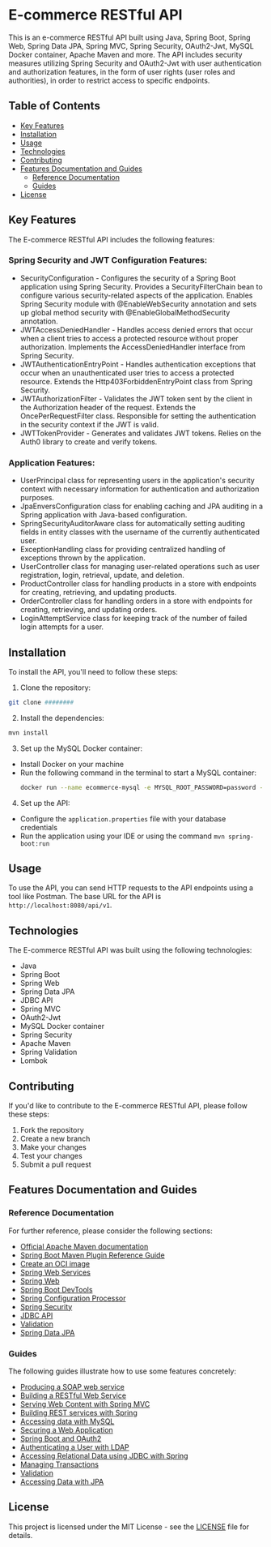 # E-commerce RESTful API

This is an e-commerce RESTful API built using Java, Spring Boot, Spring Web, Spring Data JPA, Spring MVC, Spring
Security, OAuth2-Jwt, MySQL Docker container, Apache Maven and more. The API includes security measures utilizing Spring
Security and OAuth2-Jwt with user authentication and authorization features, in the form of user rights (user roles and
authorities), in order to restrict access to specific endpoints.

## Table of Contents

- [Key Features](#key-features)
- [Installation](#installation)
- [Usage](#usage)
- [Technologies](#technologies)
- [Contributing](#contributing)
- [Features Documentation and Guides](#features-documentation-and-guides)
  - [Reference Documentation](#reference-documentation)
  - [Guides](#guides)
- [License](#license)

## Key Features

The E-commerce RESTful API includes the following features:

### Spring Security and JWT Configuration Features:

- SecurityConfiguration - Configures the security of a Spring Boot application using Spring Security. Provides a
  SecurityFilterChain bean to configure various security-related aspects of the application. Enables Spring Security
  module with @EnableWebSecurity annotation and sets up global method security with @EnableGlobalMethodSecurity
  annotation.
- JWTAccessDeniedHandler - Handles access denied errors that occur when a client tries to access a protected resource
  without proper authorization. Implements the AccessDeniedHandler interface from Spring Security.
- JWTAuthenticationEntryPoint - Handles authentication exceptions that occur when an unauthenticated user tries to
  access a protected resource. Extends the Http403ForbiddenEntryPoint class from Spring Security.
- JWTAuthorizationFilter - Validates the JWT token sent by the client in the Authorization header of the request.
  Extends the OncePerRequestFilter class. Responsible for setting the authentication in the security context if the JWT
  is valid.
- JWTTokenProvider - Generates and validates JWT tokens. Relies on the Auth0 library to create and verify tokens.

### Application Features:

- UserPrincipal class for representing users in the application's security context with necessary information for
  authentication and authorization purposes.
- JpaEnversConfiguration class for enabling caching and JPA auditing in a Spring application with Java-based
  configuration.
- SpringSecurityAuditorAware class for automatically setting auditing fields in entity classes with the username of the
  currently authenticated user.
- ExceptionHandling class for providing centralized handling of exceptions thrown by the application.
- UserController class for managing user-related operations such as user registration, login, retrieval, update, and
  deletion.
- ProductController class for handling products in a store with endpoints for creating, retrieving, and updating
  products.
- OrderController class for handling orders in a store with endpoints for creating, retrieving, and updating orders.
- LoginAttemptService class for keeping track of the number of failed login attempts for a user.

## Installation

To install the API, you'll need to follow these steps:

1. Clone the repository:

```bash
git clone ########
```

2. Install the dependencies:

```bash
mvn install
```

3. Set up the MySQL Docker container:

- Install Docker on your machine
- Run the following command in the terminal to start a MySQL container:
  ```bash
  docker run --name ecommerce-mysql -e MYSQL_ROOT_PASSWORD=password -e MYSQL_DATABASE=ecommerce -d mysql:latest
  ```

4. Set up the API:

- Configure the `application.properties` file with your database credentials
- Run the application using your IDE or using the command `mvn spring-boot:run`

## Usage

To use the API, you can send HTTP requests to the API endpoints using a tool like Postman. The base URL for the API is `http://localhost:8080/api/v1`.

## Technologies

The E-commerce RESTful API was built using the following technologies:

- Java
- Spring Boot
- Spring Web
- Spring Data JPA
- JDBC API
- Spring MVC
- OAuth2-Jwt
- MySQL Docker container
- Spring Security
- Apache Maven
- Spring Validation
- Lombok

## Contributing

If you'd like to contribute to the E-commerce RESTful API, please follow these steps:

1. Fork the repository
2. Create a new branch
3. Make your changes
4. Test your changes
5. Submit a pull request

## Features Documentation and Guides

### Reference Documentation

For further reference, please consider the following sections:

* [Official Apache Maven documentation](https://maven.apache.org/guides/index.html)
* [Spring Boot Maven Plugin Reference Guide](https://docs.spring.io/spring-boot/docs/2.7.5/maven-plugin/reference/html/)
* [Create an OCI image](https://docs.spring.io/spring-boot/docs/2.7.5/maven-plugin/reference/html/#build-image)
* [Spring Web Services](https://docs.spring.io/spring-boot/docs/2.7.5/reference/htmlsingle/#io.webservices)
* [Spring Web](https://docs.spring.io/spring-boot/docs/2.7.5/reference/htmlsingle/#web)
* [Spring Boot DevTools](https://docs.spring.io/spring-boot/docs/2.7.5/reference/htmlsingle/#using.devtools)
* [Spring Configuration Processor](https://docs.spring.io/spring-boot/docs/2.7.5/reference/htmlsingle/#appendix.configuration-metadata.annotation-processor)
* [Spring Security](https://docs.spring.io/spring-boot/docs/2.7.5/reference/htmlsingle/#web.security)
* [JDBC API](https://docs.spring.io/spring-boot/docs/2.7.5/reference/htmlsingle/#data.sql)
* [Validation](https://docs.spring.io/spring-boot/docs/2.7.5/reference/htmlsingle/#io.validation)
* [Spring Data JPA](https://docs.spring.io/spring-boot/docs/2.7.5/reference/htmlsingle/#data.sql.jpa-and-spring-data)

### Guides

The following guides illustrate how to use some features concretely:

* [Producing a SOAP web service](https://spring.io/guides/gs/producing-web-service/)
* [Building a RESTful Web Service](https://spring.io/guides/gs/rest-service/)
* [Serving Web Content with Spring MVC](https://spring.io/guides/gs/serving-web-content/)
* [Building REST services with Spring](https://spring.io/guides/tutorials/rest/)
* [Accessing data with MySQL](https://spring.io/guides/gs/accessing-data-mysql/)
* [Securing a Web Application](https://spring.io/guides/gs/securing-web/)
* [Spring Boot and OAuth2](https://spring.io/guides/tutorials/spring-boot-oauth2/)
* [Authenticating a User with LDAP](https://spring.io/guides/gs/authenticating-ldap/)
* [Accessing Relational Data using JDBC with Spring](https://spring.io/guides/gs/relational-data-access/)
* [Managing Transactions](https://spring.io/guides/gs/managing-transactions/)
* [Validation](https://spring.io/guides/gs/validating-form-input/)
* [Accessing Data with JPA](https://spring.io/guides/gs/accessing-data-jpa/)

## License

This project is licensed under the MIT License - see the [LICENSE](LICENSE) file for details.

